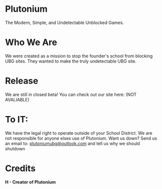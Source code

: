 # Plutonium
The Modern, Simple, and Undetectable Unblocked Games.

# Who We Are
We were created as a mission to stop the founder's school from blocking UBG sites. They wanted to make the truly undetectable UBG site.

# Release
We are still in closed beta! You can check out our site here: (NOT AVALIABLE)

# To IT:
We have the legal right to operate outside of your School District. We are not responsible for anyone elses use of Plutonium. Want us down? Send us an email to: plutoniumubg@outlook.com and tell us why we should shutdown

# Credits

**H - Creator of Plutonium**
